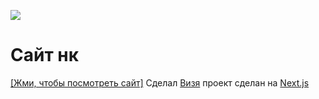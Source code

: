 ![](https://imgur.com/Qoj7dbO.png)

#

# Сайт нк
[[Жми, чтобы посмотреть сайт]](https://nekocorp.gq)
Сделал [Визя](https://t.me/wesleezz) проект сделан на [Next.js](https://nextjs.org)

